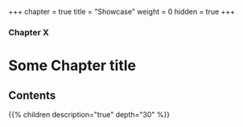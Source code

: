 +++
chapter = true
title = "Showcase"
weight = 0
hidden = true
+++

### Chapter X

# Some Chapter title

## Contents

{{% children description="true" depth="30" %}}
